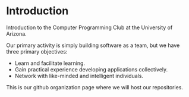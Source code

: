 Introduction
============

Introduction to the Computer Programming Club at the University of Arizona.

Our primary activity is simply building software as a team, but we have three primary objectives:
* Learn and facilitate learning.
* Gain practical experience developing applications collectively.
* Network with like-minded and intelligent individuals.

This is our github organization page where we will host our repositories.
